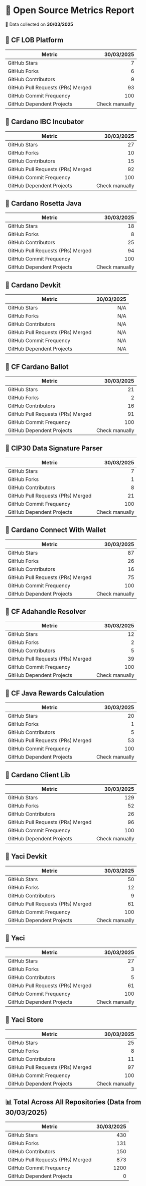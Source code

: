 # 🚀 Open Source Metrics Report

📅 Data collected on **30/03/2025**

## 📌 CF LOB Platform
| Metric | 30/03/2025 |
|--------|----------------:|
| GitHub Stars | 7 |
| GitHub Forks | 6 |
| GitHub Contributors | 9 |
| GitHub Pull Requests (PRs) Merged | 93 |
| GitHub Commit Frequency | 100 |
| GitHub Dependent Projects | Check manually |

## 📌 Cardano IBC Incubator
| Metric | 30/03/2025 |
|--------|----------------:|
| GitHub Stars | 27 |
| GitHub Forks | 10 |
| GitHub Contributors | 15 |
| GitHub Pull Requests (PRs) Merged | 92 |
| GitHub Commit Frequency | 100 |
| GitHub Dependent Projects | Check manually |

## 📌 Cardano Rosetta Java
| Metric | 30/03/2025 |
|--------|----------------:|
| GitHub Stars | 18 |
| GitHub Forks | 8 |
| GitHub Contributors | 25 |
| GitHub Pull Requests (PRs) Merged | 94 |
| GitHub Commit Frequency | 100 |
| GitHub Dependent Projects | Check manually |

## 📌 Cardano Devkit
| Metric | 30/03/2025 |
|--------|----------------:|
| GitHub Stars | N/A |
| GitHub Forks | N/A |
| GitHub Contributors | N/A |
| GitHub Pull Requests (PRs) Merged | N/A |
| GitHub Commit Frequency | N/A |
| GitHub Dependent Projects | N/A |

## 📌 CF Cardano Ballot
| Metric | 30/03/2025 |
|--------|----------------:|
| GitHub Stars | 21 |
| GitHub Forks | 2 |
| GitHub Contributors | 16 |
| GitHub Pull Requests (PRs) Merged | 91 |
| GitHub Commit Frequency | 100 |
| GitHub Dependent Projects | Check manually |

## 📌 CIP30 Data Signature Parser
| Metric | 30/03/2025 |
|--------|----------------:|
| GitHub Stars | 7 |
| GitHub Forks | 1 |
| GitHub Contributors | 8 |
| GitHub Pull Requests (PRs) Merged | 21 |
| GitHub Commit Frequency | 100 |
| GitHub Dependent Projects | Check manually |

## 📌 Cardano Connect With Wallet
| Metric | 30/03/2025 |
|--------|----------------:|
| GitHub Stars | 87 |
| GitHub Forks | 26 |
| GitHub Contributors | 16 |
| GitHub Pull Requests (PRs) Merged | 75 |
| GitHub Commit Frequency | 100 |
| GitHub Dependent Projects | Check manually |

## 📌 CF Adahandle Resolver
| Metric | 30/03/2025 |
|--------|----------------:|
| GitHub Stars | 12 |
| GitHub Forks | 2 |
| GitHub Contributors | 5 |
| GitHub Pull Requests (PRs) Merged | 39 |
| GitHub Commit Frequency | 100 |
| GitHub Dependent Projects | Check manually |

## 📌 CF Java Rewards Calculation
| Metric | 30/03/2025 |
|--------|----------------:|
| GitHub Stars | 20 |
| GitHub Forks | 1 |
| GitHub Contributors | 5 |
| GitHub Pull Requests (PRs) Merged | 53 |
| GitHub Commit Frequency | 100 |
| GitHub Dependent Projects | Check manually |

## 📌 Cardano Client Lib
| Metric | 30/03/2025 |
|--------|----------------:|
| GitHub Stars | 129 |
| GitHub Forks | 52 |
| GitHub Contributors | 26 |
| GitHub Pull Requests (PRs) Merged | 96 |
| GitHub Commit Frequency | 100 |
| GitHub Dependent Projects | Check manually |

## 📌 Yaci Devkit
| Metric | 30/03/2025 |
|--------|----------------:|
| GitHub Stars | 50 |
| GitHub Forks | 12 |
| GitHub Contributors | 9 |
| GitHub Pull Requests (PRs) Merged | 61 |
| GitHub Commit Frequency | 100 |
| GitHub Dependent Projects | Check manually |

## 📌 Yaci
| Metric | 30/03/2025 |
|--------|----------------:|
| GitHub Stars | 27 |
| GitHub Forks | 3 |
| GitHub Contributors | 5 |
| GitHub Pull Requests (PRs) Merged | 61 |
| GitHub Commit Frequency | 100 |
| GitHub Dependent Projects | Check manually |

## 📌 Yaci Store
| Metric | 30/03/2025 |
|--------|----------------:|
| GitHub Stars | 25 |
| GitHub Forks | 8 |
| GitHub Contributors | 11 |
| GitHub Pull Requests (PRs) Merged | 97 |
| GitHub Commit Frequency | 100 |
| GitHub Dependent Projects | Check manually |

## 📊 Total Across All Repositories (Data from 30/03/2025)
| Metric | 30/03/2025 |
|--------|----------------:|
| GitHub Stars | 430 |
| GitHub Forks | 131 |
| GitHub Contributors | 150 |
| GitHub Pull Requests (PRs) Merged | 873 |
| GitHub Commit Frequency | 1200 |
| GitHub Dependent Projects | 0 |
